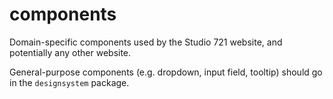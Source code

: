 # components

Domain-specific components used by the Studio 721 website, and potentially any
other website.

General-purpose components (e.g. dropdown, input field, tooltip) should go in
the `designsystem` package.
